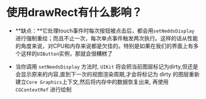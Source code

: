 # 使用drawRect有什么影响？
* **缺点：**它处理touch事件时每次按钮被点击后，都会用`setNeddsDisplay`进行强制重绘；而且不止一次，每次单点事件触发两次执行。这样的话从性能的角度来说，对CPU和内存来说都是欠佳的。特别是如果在我们的界面上有多个这样的`UIButton`实例，那就会很糟糕了

* 当你调用 `setNeedsDisplay` 方法时, `UIKit` 将会把当前图层标记为dirty,但还是会显示原来的内容,直到下一次的视图渲染周期,才会将标记为 dirty 的图层重新建立`Core Graphics`上下文,然后将内存中的数据恢复出来, 再使用 `CGContextRef` 进行绘制


